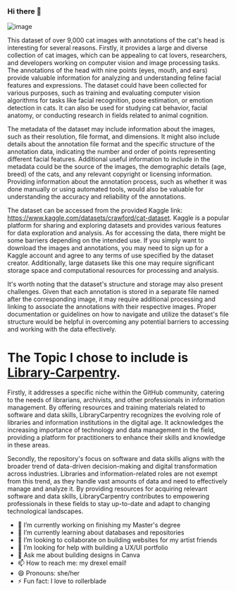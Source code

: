### Hi there 👋


![image](https://github.com/IrmQ/IrmQ/assets/135153620/4c4c63cb-3075-4dc4-912d-38a3b9ce8e72)

This dataset of over 9,000 cat images with annotations of the cat's head is interesting for several reasons. Firstly, it provides a large and diverse collection of cat images, which can be appealing to cat lovers, researchers, and developers working on computer vision and image processing tasks. The annotations of the head with nine points (eyes, mouth, and ears) provide valuable information for analyzing and understanding feline facial features and expressions.
The dataset could have been collected for various purposes, such as training and evaluating computer vision algorithms for tasks like facial recognition, pose estimation, or emotion detection in cats. It can also be used for studying cat behavior, facial anatomy, or conducting research in fields related to animal cognition.

The metadata of the dataset may include information about the images, such as their resolution, file format, and dimensions. It might also include details about the annotation file format and the specific structure of the annotation data, indicating the number and order of points representing different facial features.
Additional useful information to include in the metadata could be the source of the images, the demographic details (age, breed) of the cats, and any relevant copyright or licensing information. Providing information about the annotation process, such as whether it was done manually or using automated tools, would also be valuable for understanding the accuracy and reliability of the annotations.

The dataset can be accessed from the provided Kaggle link: https://www.kaggle.com/datasets/crawford/cat-dataset. Kaggle is a popular platform for sharing and exploring datasets and provides various features for data exploration and analysis.
As for accessing the data, there might be some barriers depending on the intended use. If you simply want to download the images and annotations, you may need to sign up for a Kaggle account and agree to any terms of use specified by the dataset creator. Additionally, large datasets like this one may require significant storage space and computational resources for processing and analysis.

It's worth noting that the dataset's structure and storage may also present challenges. Given that each annotation is stored in a separate file named after the corresponding image, it may require additional processing and linking to associate the annotations with their respective images. Proper documentation or guidelines on how to navigate and utilize the dataset's file structure would be helpful in overcoming any potential barriers to accessing and working with the data effectively.

# The Topic I chose to include is [Library-Carpentry](https://github.com/LibraryCarpentry). 

Firstly, it addresses a specific niche within the GitHub community, catering to the needs of librarians, archivists, and other professionals in information management. By offering resources and training materials related to software and data skills, LibraryCarpentry recognizes the evolving role of libraries and information institutions in the digital age. It acknowledges the increasing importance of technology and data management in the field, providing a platform for practitioners to enhance their skills and knowledge in these areas.

Secondly, the repository's focus on software and data skills aligns with the broader trend of data-driven decision-making and digital transformation across industries. Libraries and information-related roles are not exempt from this trend, as they handle vast amounts of data and need to effectively manage and analyze it. By providing resources for acquiring relevant software and data skills, LibraryCarpentry contributes to empowering professionals in these fields to stay up-to-date and adapt to changing technological landscapes.

- 🔭 I’m currently working on finishing my Master's degree
- 🌱 I’m currently learning about databases and repositories
- 👯 I’m looking to collaborate on building websites for my artist friends
- 🤔 I’m looking for help with building a UX/UI portfolio
- 💬 Ask me about building designs in Canva
- 📫 How to reach me: my drexel email!
- 😄 Pronouns: she/her
- ⚡ Fun fact: I love to rollerblade

